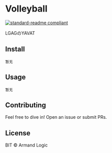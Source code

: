 # Volleyball
[![standard-readme compliant](https://img.shields.io/badge/readme%20style-standard-brightgreen.svg?style=flat-square)](https://github.com/RichardLitt/standard-readme)

LGAGのYAVAT


## Install

```
暂无
```

## Usage

```
暂无
```

## Contributing

Feel free to dive in! Open an issue or submit PRs.

## License

BIT © Armand Logic